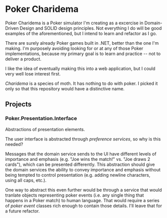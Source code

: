 # Poker Charidema

Poker Charidema is a Poker simulator I'm creating as a excercise in Domain-Driven Design and SOLID design principles. Not everything I do will be good examples of the aforementioned, but I intend to learn and refactor as I go.

There are surely already Poker games built in .NET, better than the one I'm making. I'm purposely avoiding looking for or at any of those Poker implementations, because my primary goal is to learn and practice -- not to deliver a product.

I like the idea of eventually making this into a web application, but I could very well lose interest first.

_Charidema_ is a species of moth. It has nothing to do with poker. I picked it only so that this repository would have a distinctive name.

## Projects

### Poker.Presentation.Interface

Abstractions of presentation elements.

The user interface is abstracted through _preference services_, so why is this needed?

Messages that the domain service sends to the UI have different levels of importance and emphasis (e.g. "Joe wins the match!" vs. "Joe draws 2 cards"), which can be presented differently. This abstraction should give the domain services the ability to convey importance and emphasis without being tempted to control presentation (e.g. adding newline characters, using all caps, etc.).

One way to abstract this even further would be through a service that would tranlate objects representing poker events (i.e. any single thing that happens in a Poker match) to human language. That would require a series of _poker event_ classes rich enough to contain those details. I'll leave that for a future refactor. 
